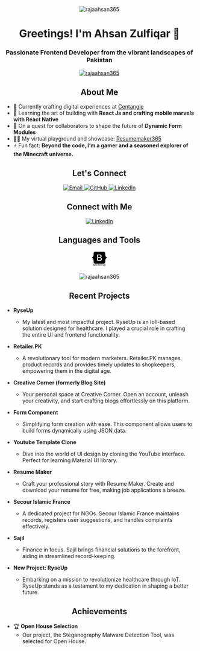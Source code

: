 <p align="center">
  <img src="https://komarev.com/ghpvc/?username=rajaahsan365&label=Profile%20views&color=0e75b6&style=flat" alt="rajaahsan365" />
</p>

<h1 align="center">Greetings! I'm Ahsan Zulfiqar 👋</h1>
<h3 align="center">Passionate Frontend Developer from the vibrant landscapes of Pakistan</h3>

<p align="center">
  <a href="https://github.com/ryo-ma/github-profile-trophy">
    <img src="https://github-profile-trophy.vercel.app/?username=rajaahsan365" alt="rajaahsan365" />
  </a>
</p>

<h2 align="center">About Me</h2>

- 🚀 Currently crafting digital experiences at [Centangle](http://sif.hostober.pk/)
- 🌱 Learning the art of building with **React Js and crafting mobile marvels with React Native**
- 🤝 On a quest for collaborators to shape the future of **Dynamic Form Modules**
- 👨‍💻 My virtual playground and showcase: [Resumemaker365](https://resumemaker365.netlify.app/)
- ⚡ Fun fact: **Beyond the code, I’m a gamer and a seasoned explorer of the Minecraft universe.**

<h2 align="center">Let's Connect</h2>

<p align="center">
  <a href="mailto:ahsanzulfiqar123786@gmail.com">
    <img src="https://img.shields.io/badge/Email-Direct%20Message-blue" alt="Email" />
  </a>
  <a href="https://github.com/rajaahsan365">
    <img src="https://img.shields.io/badge/GitHub-@rajaahsan365-green" alt="GitHub" />
  </a>
  <a href="https://www.linkedin.com/in/raja-ahsan-11aa4222b" target="blank">
    <img src="https://raw.githubusercontent.com/rahuldkjain/github-profile-readme-generator/master/src/images/icons/Social/linked-in-alt.svg" alt="LinkedIn" height="30" width="40" />
  </a>
  <!-- Add more social badges here -->
</p>

<h2 align="center">Connect with Me</h2>

<p align="center">
  <a href="https://www.linkedin.com/in/raja-ahsan-11aa4222b" target="blank">
    <img src="https://raw.githubusercontent.com/rahuldkjain/github-profile-readme-generator/master/src/images/icons/Social/linked-in-alt.svg" alt="LinkedIn" height="30" width="40" />
  </a>
</p>

<h2 align="center">Languages and Tools</h2>

<p align="center">
  <img src="https://raw.githubusercontent.com/devicons/devicon/master/icons/bootstrap/bootstrap-plain-wordmark.svg" alt="Bootstrap" width="40" height="40"/>
  <!-- Add other icons here -->
</p>

<p align="center">
  <img align="center" src="https://github-readme-stats.vercel.app/api/top-langs?username=rajaahsan365&show_icons=true&locale=en&layout=compact" alt="rajaahsan365" />
</p>

<h2 align="center">Recent Projects</h2>

- **RyseUp**
  - My latest and most impactful project. RyseUp is an IoT-based solution designed for healthcare. I played a crucial role in crafting the entire UI and frontend functionality.

- **Retailer.PK**
  - A revolutionary tool for modern marketers. Retailer.PK manages product records and provides timely updates to shopkeepers, empowering them in the digital age.

- **Creative Corner (formerly Blog Site)**
  - Your personal space at Creative Corner. Open an account, unleash your creativity, and start crafting blogs effortlessly on this platform.

- **Form Component**
  - Simplifying form creation with ease. This component allows users to build forms dynamically using JSON data.

- **Youtube Template Clone**
  - Dive into the world of UI design by cloning the YouTube interface. Perfect for learning Material UI library.

- **Resume Maker**
  - Craft your professional story with Resume Maker. Create and download your resume for free, making job applications a breeze.

- **Secour Islamic France**
  - A dedicated project for NGOs. Secour Islamic France maintains records, registers user suggestions, and handles complaints effectively.

- **Sajil**
  - Finance in focus. Sajil brings financial solutions to the forefront, aiding in streamlined record-keeping.

- **New Project: RyseUp**
  - Embarking on a mission to revolutionize healthcare through IoT. RyseUp stands as a testament to my dedication in shaping a better future.

<h2 align="center">Achievements</h2>

- 🏆 **Open House Selection**
  - Our project, the Steganography Malware Detection Tool, was selected for Open House.

